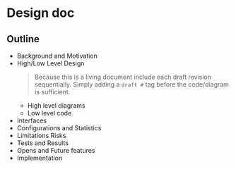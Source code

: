 # Design doc
## Outline

- Background and Motivation
- High/Low Level Design
    > Because this is a living document include each draft revision sequentially.
    > Simply adding a `draft #` tag before the code/diagram is sufficient.
    - High level diagrams
    - Low level code
- Interfaces
- Configurations and Statistics
- Limitations Risks
- Tests and Results
- Opens and Future features
- Implementation
